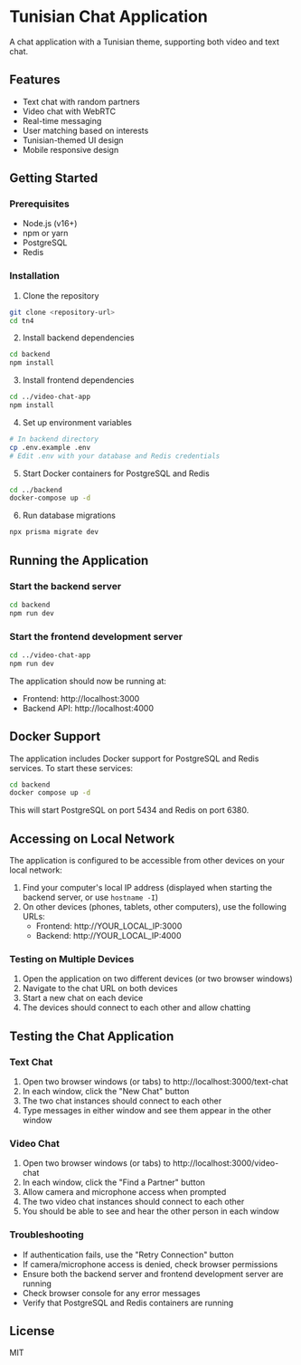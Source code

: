# Tunisian Chat Application

A chat application with a Tunisian theme, supporting both video and text chat.

## Features

- Text chat with random partners
- Video chat with WebRTC
- Real-time messaging
- User matching based on interests
- Tunisian-themed UI design
- Mobile responsive design

## Getting Started

### Prerequisites

- Node.js (v16+)
- npm or yarn
- PostgreSQL
- Redis

### Installation

1. Clone the repository
```bash
git clone <repository-url>
cd tn4
```

2. Install backend dependencies
```bash
cd backend
npm install
```

3. Install frontend dependencies
```bash
cd ../video-chat-app
npm install
```

4. Set up environment variables
```bash
# In backend directory
cp .env.example .env
# Edit .env with your database and Redis credentials
```

5. Start Docker containers for PostgreSQL and Redis
```bash
cd ../backend
docker-compose up -d
```

6. Run database migrations
```bash
npx prisma migrate dev
```

## Running the Application

### Start the backend server
```bash
cd backend
npm run dev
```

### Start the frontend development server
```bash
cd ../video-chat-app
npm run dev
```

The application should now be running at:
- Frontend: http://localhost:3000
- Backend API: http://localhost:4000

## Docker Support

The application includes Docker support for PostgreSQL and Redis services. To start these services:

```bash
cd backend
docker compose up -d
```

This will start PostgreSQL on port 5434 and Redis on port 6380.

## Accessing on Local Network

The application is configured to be accessible from other devices on your local network:

1. Find your computer's local IP address (displayed when starting the backend server, or use `hostname -I`)
2. On other devices (phones, tablets, other computers), use the following URLs:
   - Frontend: http://YOUR_LOCAL_IP:3000
   - Backend: http://YOUR_LOCAL_IP:4000

### Testing on Multiple Devices

1. Open the application on two different devices (or two browser windows)
2. Navigate to the chat URL on both devices
3. Start a new chat on each device
4. The devices should connect to each other and allow chatting

## Testing the Chat Application

### Text Chat
1. Open two browser windows (or tabs) to http://localhost:3000/text-chat
2. In each window, click the "New Chat" button
3. The two chat instances should connect to each other
4. Type messages in either window and see them appear in the other window

### Video Chat
1. Open two browser windows (or tabs) to http://localhost:3000/video-chat
2. In each window, click the "Find a Partner" button
3. Allow camera and microphone access when prompted
4. The two video chat instances should connect to each other
5. You should be able to see and hear the other person in each window

### Troubleshooting

- If authentication fails, use the "Retry Connection" button
- If camera/microphone access is denied, check browser permissions
- Ensure both the backend server and frontend development server are running
- Check browser console for any error messages
- Verify that PostgreSQL and Redis containers are running

## License

MIT 